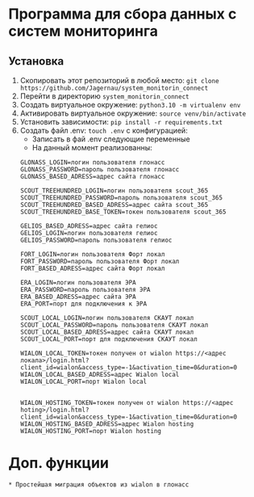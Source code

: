 # Программа для сбора данных с систем мониторинга

## Установка
1. Скопировать этот репозиторий в любой место: `git clone https://github.com/Jagernau/system_monitorin_connect`
2. Перейти в директорию `system_monitorin_connect`
3. Создать виртуальное окружение: `python3.10 -m virtualenv env`
4. Активировать виртуальное окружение: `source venv/bin/activate`
5. Установить зависимости: `pip install -r requirements.txt`
6. Создать файл .env: `touch .env` с конфигурацией:
    * Записать в фай .env следующие переменные
    * На данный момент реализованны:
    ```
    GLONASS_LOGIN=логин пользователя глонасс
    GLONASS_PASSWORD=пароль пользователя глонасс
    GLONASS_BASED_ADRESS=адрес сайта глонасс

    SCOUT_TREEHUNDRED_LOGIN=логин пользователя scout_365
    SCOUT_TREEHUNDRED_PASSWORD=пароль пользователя scout_365
    SCOUT_TREEHUNDRED_BASED_ADRESS=адрес сайта scout_365
    SCOUT_TREEHUNDRED_BASE_TOKEN=токен пользователя scout_365

    GELIOS_BASED_ADRESS=адрес сайта гелиос
    GELIOS_LOGIN=логин пользователя гелиос
    GELIOS_PASSWORD=пароль пользователя гелиос

    FORT_LOGIN=логин пользователя Форт локал
    FORT_PASSWORD=пароль пользователя Форт локал
    FORT_BASED_ADRESS=адрес сайта Форт локал

    ERA_LOGIN=логин пользователя ЭРА
    ERA_PASSWORD=пароль пользователя ЭРА
    ERA_BASED_ADRESS=адрес сайта ЭРА
    ERA_PORT=порт для подключения к ЭРА

    SCOUT_LOCAL_LOGIN=логин пользователя СКАУТ локал
    SCOUT_LOCAL_PASSWORD=пароль пользователя СКАУТ локал
    SCOUT_LOCAL_BASED_ADRESS=адрес сайта СКАУТ локал
    SCOUT_LOCAL_PORT=порт для подключения СКАУТ локал

    WIALON_LOCAL_TOKEN=токен получен от wialon https://<адрес локала>/login.html?client_id=wialon&access_type=-1&activation_time=0&duration=0
    WIALON_LOCAL_BASED_ADRESS=адрес Wialon local
    WIALON_LOCAL_PORT=порт Wialon local


    WIALON_HOSTING_TOKEN=токен получен от wialon https://<адрес hoting>/login.html?client_id=wialon&access_type=-1&activation_time=0&duration=0
    WIALON_HOSTING_BASED_ADRESS=адрес Wialon hosting
    WIALON_HOSTING_PORT=порт Wialon hosting
    ```

# Доп. функции
    * Простейшая миграция объектов из wialon в глонасс
